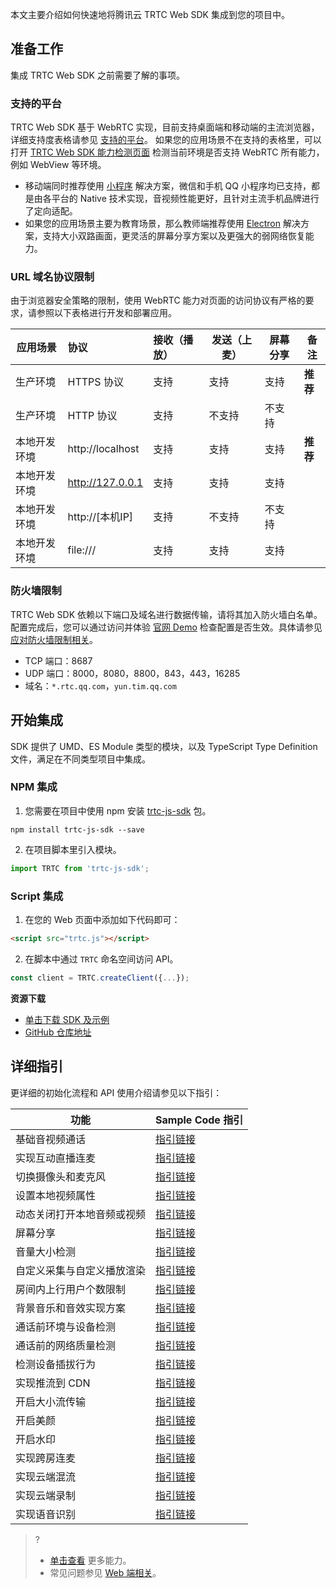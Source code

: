 本文主要介绍如何快速地将腾讯云 TRTC Web SDK 集成到您的项目中。
## 准备工作
集成 TRTC Web SDK 之前需要了解的事项。

### 支持的平台
TRTC Web SDK 基于 WebRTC 实现，目前支持桌面端和移动端的主流浏览器，详细支持度表格请参见 [支持的平台](https://cloud.tencent.com/document/product/647/17249#.E6.94.AF.E6.8C.81.E7.9A.84.E5.B9.B3.E5.8F.B0)。
如果您的应用场景不在支持的表格里，可以打开 [TRTC Web SDK 能力检测页面](https://web.sdk.qcloud.com/trtc/webrtc/demo/detect/index.html) 检测当前环境是否支持 WebRTC 所有能力，例如 WebView 等环境。

- 移动端同时推荐使用 [小程序](https://cloud.tencent.com/document/product/647/32183) 解决方案，微信和手机 QQ 小程序均已支持，都是由各平台的 Native 技术实现，音视频性能更好，且针对主流手机品牌进行了定向适配。
- 如果您的应用场景主要为教育场景，那么教师端推荐使用 [Electron](https://cloud.tencent.com/document/product/647/38549) 解决方案，支持大小双路画面，更灵活的屏幕分享方案以及更强大的弱网络恢复能力。 

### URL 域名协议限制
由于浏览器安全策略的限制，使用 WebRTC 能力对页面的访问协议有严格的要求，请参照以下表格进行开发和部署应用。

| 应用场景     | 协议             | 接收（播放） | 发送（上麦） | 屏幕分享 | 备注     |
|----------|:-----------------|:---------|----------|--------|----------|
| 生产环境     | HTTPS 协议       | 支持       | 支持       | 支持     | **推荐** |
| 生产环境     | HTTP 协议        | 支持       | 不支持     | 不支持   |          |
| 本地开发环境 | http://localhost | 支持       | 支持       | 支持     | **推荐** |
| 本地开发环境 | http://127.0.0.1 | 支持       | 支持       | 支持     |          |
| 本地开发环境 | http://[本机IP]  | 支持       | 不支持     | 不支持   |          |
| 本地开发环境 | file:///         | 支持       | 支持       | 支持     |          |

### 防火墙限制
TRTC Web SDK 依赖以下端口及域名进行数据传输，请将其加入防火墙白名单。配置完成后，您可以通过访问并体验 [官网 Demo](https://web.sdk.qcloud.com/trtc/webrtc/demo/api-sample/basic-rtc.html) 检查配置是否生效。具体请参见 [应对防火墙限制相关](https://cloud.tencent.com/document/product/647/34399)。
- TCP 端口：8687
- UDP 端口：8000，8080，8800，843，443，16285
- 域名：`*.rtc.qq.com`，`yun.tim.qq.com`

## 开始集成
SDK 提供了 UMD、ES Module 类型的模块，以及 TypeScript Type Definition 文件，满足在不同类型项目中集成。
### NPM 集成
1. 您需要在项目中使用 npm 安装 [trtc-js-sdk](https://www.npmjs.com/package/trtc-js-sdk) 包。
```
npm install trtc-js-sdk --save
```
2. 在项目脚本里引入模块。
```javascript
import TRTC from 'trtc-js-sdk';
```

### Script 集成
1. 在您的 Web 页面中添加如下代码即可：
```html
<script src="trtc.js"></script>
```
2. 在脚本中通过 `TRTC` 命名空间访问 API。
```javascript
const client = TRTC.createClient({...});
```

**资源下载**
- [单击下载 SDK 及示例](https://web.sdk.qcloud.com/trtc/webrtc/download/webrtc_latest.zip)
- [GitHub 仓库地址](https://github.com/LiteAVSDK/TRTC_Web)

## 详细指引
更详细的初始化流程和 API 使用介绍请参见以下指引：

| 功能                       | Sample Code 指引                                                                                                    |
|--------------------------|-------------------------------------------------------------------------------------------------------------------|
| 基础音视频通话             | [指引链接](https://web.sdk.qcloud.com/trtc/webrtc/doc/en/tutorial-11-basic-video-call.html)                      |
| 实现互动直播连麦           | [指引链接](https://web.sdk.qcloud.com/trtc/webrtc/doc/en/tutorial-12-basic-live-video.html)                      |
| 切换摄像头和麦克风         | [指引链接](https://web.sdk.qcloud.com/trtc/webrtc/doc/en/tutorial-13-basic-switch-camera-mic.html)               |
| 设置本地视频属性           | [指引链接](https://web.sdk.qcloud.com/trtc/webrtc/doc/en/tutorial-14-basic-set-video-profile.html)               |
| 动态关闭打开本地音频或视频 | [指引链接](https://web.sdk.qcloud.com/trtc/webrtc/doc/en/tutorial-15-basic-dynamic-add-video.html)               |
| 屏幕分享                   | [指引链接](https://web.sdk.qcloud.com/trtc/webrtc/doc/en/tutorial-16-basic-screencast.html)                      |
| 音量大小检测               | [指引链接](https://web.sdk.qcloud.com/trtc/webrtc/doc/en/tutorial-17-basic-detect-volume.html)                   |
| 自定义采集与自定义播放渲染 | [指引链接](https://web.sdk.qcloud.com/trtc/webrtc/doc/en/tutorial-20-advanced-customized-capture-rendering.html) |
| 房间内上行用户个数限制     | [指引链接](https://web.sdk.qcloud.com/trtc/webrtc/doc/en/tutorial-04-info-uplink-limits.html)                    |
| 背景音乐和音效实现方案     | [指引链接](https://web.sdk.qcloud.com/trtc/webrtc/doc/en/tutorial-22-advanced-audio-mixer.html)                  |
| 通话前环境与设备检测       | [指引链接](https://web.sdk.qcloud.com/trtc/webrtc/doc/en/tutorial-23-advanced-support-detection.html)            |
| 通话前的网络质量检测       | [指引链接](https://web.sdk.qcloud.com/trtc/webrtc/doc/en/tutorial-24-advanced-network-quality.html)              |
| 检测设备插拔行为           | [指引链接](https://web.sdk.qcloud.com/trtc/webrtc/doc/en/tutorial-25-advanced-device-change.html)                |
| 实现推流到 CDN             | [指引链接](https://web.sdk.qcloud.com/trtc/webrtc/doc/en/tutorial-26-advanced-publish-cdn-stream.html)           |
| 开启大小流传输             | [指引链接](https://web.sdk.qcloud.com/trtc/webrtc/doc/en/tutorial-27-advanced-small-stream.html)                 |
| 开启美颜                   | [指引链接](https://web.sdk.qcloud.com/trtc/webrtc/doc/en/tutorial-28-advanced-beauty.html)                       |
| 开启水印                   | [指引链接](https://web.sdk.qcloud.com/trtc/webrtc/doc/en/tutorial-29-advance-water-mark.html)                    |
| 实现跨房连麦               | [指引链接](https://web.sdk.qcloud.com/trtc/webrtc/doc/en/tutorial-30-advanced-cross-room-link.html)              |
| 实现云端混流               | [指引链接](https://web.sdk.qcloud.com/trtc/webrtc/doc/en/tutorial-31-advanced-mix-transcode.html)                |
| 实现云端录制               | [指引链接](https://web.sdk.qcloud.com/trtc/webrtc/doc/en/tutorial-32-advanced-cloud-record.html)                 |
| 实现语音识别               | [指引链接](https://cloud.tencent.com/document/product/1093/68499)                                                   |

>? 
>- [单击查看](https://web.sdk.qcloud.com/trtc/webrtc/doc/en/tutorial-10-basic-get-started-with-demo.html) 更多能力。
>- 常见问题参见 [Web 端相关](https://cloud.tencent.com/document/product/647/45558)。
